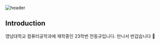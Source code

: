 ![header](https://capsule-render.vercel.app/api?type=waving&color=gradient&height=300&section=header&text=Good%20to%20see%20you%20%F0%9F%A4%97)
## Introduction
영남대학교 컴퓨터공학과에 재학중인 23학번 전동규입니다.
만나서 반갑습니다 👋
